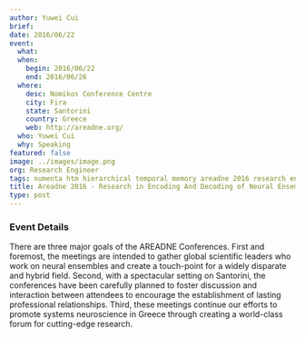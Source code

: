 ```yaml
---
author: Yuwei Cui
brief:
date: 2016/06/22
event:
  what:
  when:
    begin: 2016/06/22
    end: 2016/06/26
  where:
    desc: Nomikos Conference Centre
    city: Fira
    state: Santorini
    country: Greece
    web: http://areadne.org/
  who: Yuwei Cui
  why: Speaking
featured: false
image: ../images/image.png
org: Research Engineer
tags: numenta htm hierarchical temporal memory areadne 2016 research encoding decoding neural ensembles
title: Areadne 2016 - Research in Encoding And Decoding of Neural Ensembles
type: post
---
```


### Event Details

There are three major goals of the AREADNE Conferences. First and foremost, the
meetings are intended to gather global scientific leaders who work on neural
ensembles and create a touch-point for a widely disparate and hybrid field.
Second, with a spectacular setting on Santorini, the conferences have been
carefully planned to foster discussion and interaction between attendees to
encourage the establishment of lasting professional relationships. Third, these
meetings continue our efforts to promote systems neuroscience in Greece through
creating a world-class forum for cutting-edge research.
